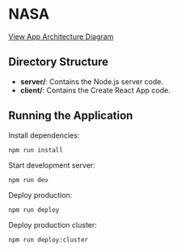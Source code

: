 # NASA

[View App Architecture Diagram](https://drive.google.com/file/d/1PMGYLiJGRQy7JJLQIEo9bOpv_kd08up1/view?usp=sharing)

## Directory Structure

* **server/**: Contains the Node.js server code.
* **client/**: Contains the Create React App code.

## Running the Application
Install dependencies:
```
npm run install
```

Start development server:
```
npm run dev
```
Deploy production:
```
npm run deploy
```
Deploy production cluster:
```
npm run deploy:cluster
```